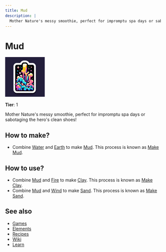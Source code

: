 ```yaml
---
title: Mud
description: |
  Mother Nature's messy smoothie, perfect for impromptu spa days or sabotaging the hero's clean shoes!
---
```

# Mud

![](../images/item.mud.png)

**Tier**: 1

Mother Nature's messy smoothie, perfect for impromptu spa days or sabotaging the hero's clean shoes!

## How to make?

* Combine [Water](/wiki/elements/water) and [Earth](/wiki/elements/earth) to make [Mud](/wiki/elements/mud). This process is known as [Make Mud](/wiki/recipes/make-mud).

## How to use?

* Combine [Mud](/wiki/elements/mud) and [Fire](/wiki/elements/fire) to make [Clay](/wiki/elements/clay). This process is known as [Make Clay](/wiki/recipes/make-clay).
* Combine [Mud](/wiki/elements/mud) and [Wind](/wiki/elements/wind) to make [Sand](/wiki/elements/sand). This process is known as [Make Sand](/wiki/recipes/make-sand).

## See also

* [Games](/wiki/games)
* [Elements](/wiki/elements)
* [Recipes](/wiki/recipes)
* [Wiki](/wiki/index)
* [Learn](/learn/index)